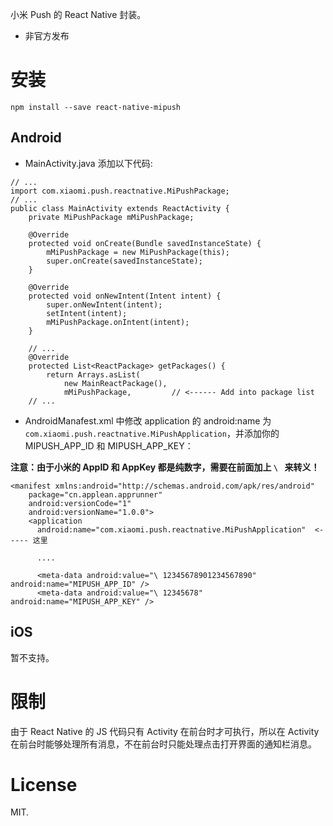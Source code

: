 小米 Push 的 React Native 封装。

* 非官方发布

# 安装
```
npm install --save react-native-mipush
```

## Android

* MainActivity.java 添加以下代码:

```
// ...
import com.xiaomi.push.reactnative.MiPushPackage;
// ...
public class MainActivity extends ReactActivity {
    private MiPushPackage mMiPushPackage;

    @Override
    protected void onCreate(Bundle savedInstanceState) {
        mMiPushPackage = new MiPushPackage(this);
        super.onCreate(savedInstanceState);
    }

    @Override
    protected void onNewIntent(Intent intent) {
        super.onNewIntent(intent);
        setIntent(intent);
        mMiPushPackage.onIntent(intent);
    }

    // ...
    @Override
    protected List<ReactPackage> getPackages() {
        return Arrays.asList(
            new MainReactPackage(),
            mMiPushPackage,         // <------ Add into package list
    // ...
```

* AndroidManafest.xml 中修改 application 的 android:name 为 `com.xiaomi.push.reactnative.MiPushApplication`，并添加你的 MIPUSH_APP_ID 和 MIPUSH_APP_KEY：

**注意：由于小米的 AppID 和 AppKey 都是纯数字，需要在前面加上 `\ ` 来转义！**

```
<manifest xmlns:android="http://schemas.android.com/apk/res/android"
    package="cn.applean.apprunner"
    android:versionCode="1"
    android:versionName="1.0.0">
    <application
      android:name="com.xiaomi.push.reactnative.MiPushApplication"  <----- 这里

      ....

      <meta-data android:value="\ 12345678901234567890" android:name="MIPUSH_APP_ID" />
      <meta-data android:value="\ 12345678" android:name="MIPUSH_APP_KEY" />
```

## iOS

暂不支持。

# 限制

由于 React Native 的 JS 代码只有 Activity 在前台时才可执行，所以在 Activity 在前台时能够处理所有消息，不在前台时只能处理点击打开界面的通知栏消息。

# License

MIT.
